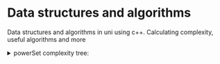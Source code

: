 # Data structures and algorithms
Data structures and algorithms in uni using c++. Calculating complexity, useful algorithms and more

<details>
           <summary>powerSet complexity tree:</summary>
          <div> f(-1)
 1. f(0)
     1. f(1)
         1. f(2)
             1. **f(3)**
         2. f(2) incremented original
             1. **f(3)**
     2. f(1) incremented original
         1. f(2)
             1. **f(3)**
         2. f(2)
             1. **f(3)**
     3. f(2) incremented original
         1. **f(3)**
 2. f(1) incremented original
     1. f(2)
         1. **f(3)**
     2. f(2)
         1. **f(3)**
 3. f(2) incremented original
     1. **f(3)**
          </div>
</details>

